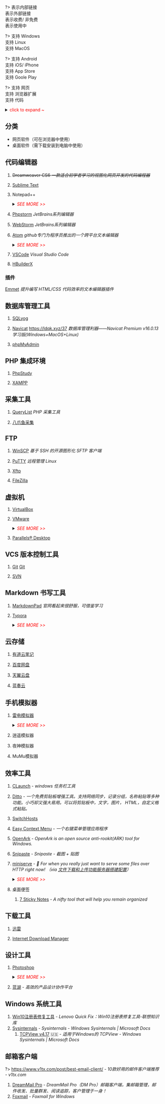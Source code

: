 ?>
<i class="ri-link"></i> 表示内部链接<br>
<i class="ri-external-link-fill"></i> 表示外部链接<br>
<i class="fa fa-shopping-cart"></i> 表示收费/ 非免费<br>
<i class="ri-check-double-line"></i> 表示使用中

?>
<i class="fa fa-windows"></i> 支持 Windows<br>
<i class="fa fa-linux"></i> 支持 Linux<br>
<i class="fa fa-apple"></i> 支持 MacOS<br>

?> 
<i class="ri-android-line"></i> 支持 Android<br>
<i class="ri-apple-line"></i> 支持 iOS/ iPhone<br>
<i class="ri-app-store-line"></i> 支持 App Store<br>
<i class="ri-google-play-line"></i> 支持 Goole Play

?>
<i class="fa fa-laptop"></i> 支持 网页<br>
<i class="fa fa-chrome"></i> 支持 浏览器扩展<br>
<i class="fa fa-code"></i> 支持 代码

<details>
<summary><span style="color:red">click to expand ~</span></summary>


```html
<i class="ri-link"></i>
<i class="ri-external-link-fill"></i>
<i class="fa fa-shopping-cart"></i>
<i class="ri-check-double-line light-green"></i>

<i class="fa fa-windows"></i>
<i class="fa fa-linux"></i>
<i class="fa fa-apple"></i>

<i class="ri-android-line"></i>
<i class="ri-apple-line"></i>
<i class="ri-app-store-line"></i>
<i class="ri-google-play-line"></i>

<i class="fa fa-laptop"></i>
<i class="fa fa-chrome"></i>
<i class="fa fa-code"></i>
```

</details>

## 分类

- 网页软件（可在浏览器中使用）
- 桌面软件（需下载安装到电脑中使用）

## 代码编辑器 <i class="ri-fire-line light-red"></i>

1. ~~Dreamweaver CS6 *一款适合初学者学习的视图化网页开发的代码编程器*~~

2. [Sublime Text](https://www.sublimetext.com/)
   <i class="ri-external-link-fill"></i>
   <i class="fa fa-windows"></i>
   <i class="fa fa-linux"></i>
   <i class="fa fa-apple"></i>

3. Notepad++
   <i class="ri-check-double-line light-green"></i>
   <i class="ri-external-link-fill"></i>
   <i class="fa fa-windows"></i>
   
   <details>
   <summary><i style="color:red">SEE MORE >></i></summary>
   
   
   主页：https://notepad-plus-plus.org
   
   Github：https://github.com/notepad-plus-plus/notepad-plus-plus/
   
   </details>
   
4. [Phpstorm](/tools/phpstorm)
   <i class="ri-check-double-line light-green"></i>
   <i class="ri-link"></i>
   *JetBrains系列编辑器*

5. [WebStorm](https://www.jetbrains.com/webstorm/)
   <i class="ri-external-link-fill"></i>
   *JetBrains系列编辑器*

6. [Atom](https://github.com/atom/atom)
   <i class="ri-external-link-fill"></i>
   <i class="fa fa-windows"></i>
   <i class="fa fa-linux"></i>
   <i class="fa fa-apple"></i>
   *github专门为程序员推出的一个跨平台文本编辑器*

   <details>
   <summary><i style="color:red">SEE MORE >></i></summary>
   
   - 主页：https://atom.io/
   - Github：https://github.com/atom/atom
   
   </details>
   
7. [VSCode](https://code.visualstudio.com/)
   <i class="ri-external-link-fill"></i>
   <i class="fa fa-windows"></i>
   <i class="fa fa-linux"></i>
   <i class="fa fa-apple"></i>
   *Visual Studio Code*

8. [HBuilderX](https://www.dcloud.io/hbuilderx.html)
   <i class="ri-external-link-fill"></i>
   <i class="fa fa-windows"></i>
   <i class="fa fa-apple"></i>



### 插件

[Emmet](https://github.com/emmetio/emmet) *提升编写 HTML/CSS 代码效率的文本编辑器插件*



## 数据库管理工具

1. <i class="ri-external-link-fill"></i> [SQLyog](https://www.webyog.com/)
   <i class="fa fa-windows"></i>

2. <i class="ri-check-double-line light-green"></i>
   <i class="ri-external-link-fill"></i> [Navicat](http://www.navicat.com.cn/)
   <i class="fa fa-windows"></i>
   <i class="fa fa-linux"></i>
   <i class="fa fa-apple"></i>
   https://ldqk.xyz/37 *数据库管理利器——Navicat Premium v16.0.13学习版(Windows+MacOS+Linux)*

3. <i class="ri-external-link-fill"></i> [phpMyAdmin](https://www.phpmyadmin.net/)
   <i class="fa fa-laptop"></i>
   <i class="fa fa-code"></i>



## PHP 集成环境

1. <i class="ri-check-double-line light-green"></i>
   <i class="ri-link"></i>
   [PhpStudy](/tools/phpstudy)
   <i class="fa fa-windows"></i>
   <i class="fa fa-linux"></i>
   <i class="fa fa-apple"></i>

2. <i class="ri-external-link-fill"></i>
   [XAMPP](https://www.apachefriends.org/)
   <i class="fa fa-windows"></i>
   <i class="fa fa-linux"></i>
   <i class="fa fa-apple"></i>



## 采集工具

1. <i class="ri-external-link-fill"></i>
   [QueryList](https://www.querylist.cc)
   <i class="fa fa-code"></i>
   *PHP 采集工具*

2. <i class="ri-external-link-fill"></i>
   [八爪鱼采集]()


## FTP

1. <i class="ri-check-double-line light-green"></i>
   <i class="ri-external-link-fill"></i> [WinSCP](https://winscp.net/eng/index.php)
   <i class="fa fa-windows"></i>
   *基于 SSH 的开源图形化 SFTP 客户端*

2. <i class="ri-check-double-line light-green"></i>
   <i class="ri-external-link-fill"></i> [PuTTY](https://www.putty.org/)
   <i class="fa fa-windows"></i>
   *远程管理 Linux*

3. <i class="ri-external-link-fill"></i> [Xftp](https://www.xshellcn.com/xftp.html)
   <i class="fa fa-windows"></i>

4. <i class="ri-external-link-fill"></i> [FileZilla](https://filezilla-project.org/download.php)
   <i class="fa fa-windows"></i>
   <i class="fa fa-linux"></i>
   <i class="fa fa-apple"></i>



## 虚拟机

1. [VirtualBox]()

2. <i class="ri-check-double-line light-green"></i>
   <i class="ri-external-link-fill"></i>
   [VMware](https://www.vmware.com/)
   <i class="fa fa-windows"></i>
   <i class="fa fa-linux"></i>

   <details>
   <summary><i style="color:red">SEE MORE >></i></summary>
   
   > VMware 16-10官方版本+永久激活密钥：https://docs.qq.com/doc/DYXZ0U0xpR3pqWFBj
   >
   > 请复制链接到浏览器打开下载，勿在微信内操作，否则可能会下载失败
   >
   > 附：系统镜像高速下载教程：https://mp.weixin.qq.com/s/mgdr8-1_TVIhx1FCAPp0zw
   
   via https://mp.weixin.qq.com/s/e2MRTnG_Tlkw1X5c8oF3bQ
   </details>
   
3. <i class="ri-check-double-line light-green"></i>
   <i class="ri-external-link-fill"></i>
   [Parallels® Desktop](https://www.parallels.cn/)
   <i class="fa fa-apple"></i>
   <i class="fa fa-shopping-cart"></i>



## VCS 版本控制工具

1. <i class="ri-check-double-line light-green"></i> <i class="ri-external-link-fill"></i> [Git](https://git-scm.com/)
   <i class="fa fa-windows"></i>
   <i class="fa fa-linux"></i>
   <i class="fa fa-apple"></i> <i class="ri-link"></i> [Git](/tools/git)

2. [SVN]()



## Markdown 书写工具

1. <i class="ri-external-link-fill"></i> [MarkdownPad](http://markdownpad.com/)
   <i class="fa fa-windows"></i>
   *官网看起来很舒服，可借鉴学习*

2. <i class="ri-check-double-line light-green"></i>
   <i class="ri-external-link-fill"></i> [Typora](http://typora.io)
   <i class="fa fa-windows"></i>
   <i class="fa fa-linux"></i>
   <i class="fa fa-apple"></i>
   <i class="fa fa-shopping-cart"></i>
   <i class="bi bi-ladder"></i>
   
   <details>
   <summary><i style="color:red">SEE MORE >></i></summary>
   
   - Website：http://typora.io/
   - Github：https://github.com/typora
   - Theme：https://theme.typora.io/
   - Docs：https://support.typora.io/
   </details>


## 云存储

1. <i class="ri-check-double-line light-green"></i>
   <i class="ri-external-link-fill"></i> [有道云笔记](https://note.youdao.com/)
   <i class="fa fa-laptop"></i>

2. <i class="ri-external-link-fill"></i> [百度网盘](https://pan.baidu.com/)

3. <i class="ri-external-link-fill"></i> [天翼云盘](https://cloud.189.cn/)

4. <i class="ri-external-link-fill"></i> [蓝奏云](https://www.lanzoui.com/)



## 手机模拟器

1. <i class="ri-check-double-line light-green"></i>
   <i class="ri-external-link-fill"></i>
   [雷电模拟器](https://www.ldmnq.com/)
   <i class="fa fa-windows"></i>

   <details>
   <summary><i style="color:red">SEE MORE >></i></summary>
   雷电模拟器配置软键盘弹出 https://www.cnblogs.com/ljy-/p/12144964.html
   </details>
   
2. 逍遥模拟器

3. 夜神模拟器

4. MuMu模拟器



## 效率工具 <i class="ri-fire-line light-red"></i>

1. <i class="ri-check-double-line light-green"></i>
   <i class="ri-external-link-fill"></i> [CLaunch](http://hp.vector.co.jp/authors/VA018351/en/claunch.html)
   <i class="fa fa-windows"></i>
   <i class="bi bi-ladder"></i> - *windows 任务栏工具*
   
2. <i class="ri-check-double-line light-green"></i>
   <i class="ri-external-link-fill"></i> [Ditto](https://ditto-cp.sourceforge.io/)
   <i class="fa fa-windows"></i> - *一个免费剪贴板增强工具。支持网络同步，记录分组，名称粘贴等多种功能。小巧却又强大易用。可以将剪贴板中，文字，图片， HTML，自定义格式粘贴。*
   
3. <i class="ri-check-double-line light-green"></i>
   <i class="ri-link"></i> [SwitchHosts](/tools/hosts?id=SwitchHosts)
   <i class="fa fa-windows"></i>
   <i class="fa fa-linux"></i>
   <i class="fa fa-apple"></i>

4. <i class="ri-check-double-line light-green"></i>
   <i class="ri-external-link-fill"></i>
   [Easy Context Menu](https://www.sordum.org/7615/easy-context-menu-v1-6/)
   <i class="fa fa-windows"></i> - *一个右键菜单管理应用程序*
   
5. <i class="ri-check-double-line light-green"></i>
   <i class="ri-external-link-fill"></i>
   [OpenArk](https://github.com/BlackINT3/OpenArk/)
   <i class="fa fa-windows"></i> -
   *OpenArk is an open source anti-rookit(ARK) tool for Windows.*

6. <i class="ri-check-double-line light-green"></i>
   <i class="ri-external-link-fill"></i>
   [Snipaste](https://zh.snipaste.com/index.html#)
   <i class="fa fa-windows"></i> -
   *Snipaste - 截图 + 贴图*

7. <i class="ri-check-double-line light-green"></i>
   <i class="ri-external-link-fill"></i>
   [miniserve](https://github.com/svenstaro/miniserve/releases)
   <i class="fa fa-windows"></i>
   <i class="fa fa-linux"></i>
   <i class="fa fa-apple"></i> -
   *🌟 For when you really just want to serve some files over HTTP right now!*
   *（via [文件下载和上传功能服务器搭建配置](https://blog.csdn.net/weixin_42039699/article/details/118356050)）*
   
   <details>
   <summary><i style="color:red">SEE MORE >></i></summary>
   
   
   **在 windows 中使用**
   
   方式一：windows 系统工具 cmd 中执行下列命令（常规用法）
   
   
   ```powershell
   # 进入程序存放目录，打开 cmd，然后执行
   miniserve-v0.19.5-x86_64-pc-windows-msvc.exe -u -q
   ```
   
   
   
   方式二：让程序后台运行
   
   1. 在同级目录新建 `miniserve.bat` 文件，复制一下内容
   
      ```powershell
      @echo off
      
      REM powershell Start-Process -WindowStyle hidden -FilePath "miniserve-v0.19.5-x86_64-pc-windows-msvc.exe" -ArgumentList "-u -q"
      REM powershell Get-Process | where {$_.processname -eq 'miniserve-v0.19.5-x86_64-pc-windows-msvc'} | Stop-Process -Force
      
      REM 查看进程是否存在，并不显示错误（2>nul）
      powershell get-process -name miniserve-v0.19.5-x86_64-pc-windows-msvc 2>nul
      if %errorlevel% == 0 (
          REM 存在
          REM powershell kill -processname miniserve-v0.19.5-x86_64-pc-windows-msvc
      ) else (
          REM 不存在
          powershell Start-Process -WindowStyle hidden "miniserve-v0.19.5-x86_64-pc-windows-msvc.exe" -ArgumentList """-u -q"""
      )
      
      REM 批处理中的变量一般需要用%来扩展,详见特殊符号一节
      REM pause>nul
      pause
      REM exit
      
      ```
   
   2. 双击执行新建的文件，程序进入后台执行
   
   
   
   </details>



8. 桌面便签
   1. <i class="ri-check-double-line light-green"></i> <i class="ri-external-link-fill"></i> [7 Sticky Notes](https://7-sticky-notes.en.softonic.com/) <i class="fa fa-windows"></i> - *A nifty tool that will help you remain organized*


## 下载工具 <i class="ri-fire-line light-red"></i>

1. <i class="ri-check-double-line light-green"></i>
   <i class="ri-external-link-fill"></i>
   [迅雷](https://www.xunlei.com/)
   <i class="fa fa-windows"></i>
   <i class="fa fa-apple"></i>
   <i class="ri-android-line"></i>
   <i class="ri-apple-line"></i>

2. <i class="ri-check-double-line light-green"></i>
   <i class="ri-external-link-fill"></i>
   [Internet Download Manager](https://www.internetdownloadmanager.com/)
   <i class="fa fa-windows"></i>
   <i class="fa fa-shopping-cart"></i>


## 设计工具

1. <i class="ri-external-link-fill"></i>
   [Photoshop](https://www.adobe.com/products/photoshop.html)
   <i class="fa fa-windows"></i>
   <i class="fa fa-apple"></i>
   
   <details>
   <summary><i style="color:red">SEE MORE >></i></summary>
   
   调整图层大小 > https://jingyan.baidu.com/article/da1091fbee2d3a427949d60f.html
   
   操作 > 选中图层 > 快捷键 <kbd>ctrl</kbd> + <kbd>t</kbd>
   </details>


2. <i class="ri-check-double-line light-green"></i>
   <i class="ri-external-link-fill"></i>
   [蓝湖](https://lanhuapp.com/)
   <i class="fa fa-laptop"></i> -
   *高效的产品设计协作平台*

## Windows 系统工具

1. <i class="ri-external-link-fill"></i>
   [Win10注册表修复工具](https://iknow.lenovo.com.cn/detail/kd_26709.html)
   <i class="fa fa-windows"></i> -
   *Lenovo Quick Fix：Win10注册表修复工具-联想知识库*
2. <i class="ri-external-link-fill"></i> [Sysinternals](https://docs.microsoft.com/zh-cn/sysinternals/) <i class="fa fa-windows"></i> - *Sysinternals - Windows Sysinternals | Microsoft Docs*
   1. [TCPView v4.17](https://docs.microsoft.com/zh-cn/sysinternals/downloads/tcpview) :us: - *适用于Windows的 TCPView - Windows Sysinternals | Microsoft Docs*


## 邮箱客户端

?> https://www.v1tx.com/post/best-email-client/ - *10款好用的邮件客户端推荐 -  v1tx.com*

1. <i class="ri-check-double-line light-green"></i> <i class="ri-external-link-fill"></i> [DreamMail Pro](https://www.cy-email.com/) <i class="fa fa-windows"></i> - *DreamMail Pro（DM Pro）邮箱客户端，集邮箱管理，邮件收发、批量群发、阅读追踪，客户管理于一身！*
1. <i class="ri-external-link-fill"></i> [Foxmail](https://www.foxmail.com/) <i class="fa fa-windows"></i> <i class="fa fa-apple"></i> - *Foxmail for Windows*
